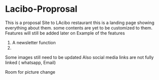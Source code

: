 # Lacibo-Proprosal
This is a proposal Site to LAcibo restaurant
this is a landing page showing everything about them. some contents are yet to be customized to them. 
Features will still be added later on 
Example of the features 
1. A newsletter function
2. 

Some images still need to be updated
Also social media links are not fully linked ( whatsapp, Email)

Room for picture change 
